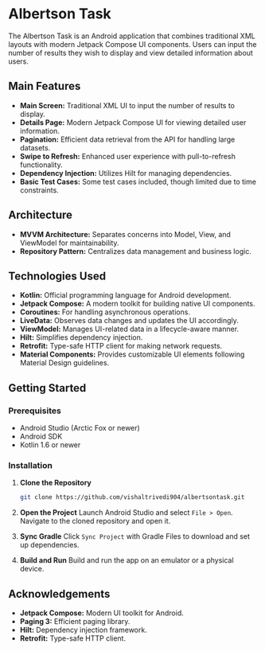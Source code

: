 # Albertson Task

The Albertson Task is an Android application that combines traditional XML layouts with modern Jetpack Compose UI components. Users can input the number of results they wish to display and view detailed information about users.

## Main Features

- **Main Screen:** Traditional XML UI to input the number of results to display.
- **Details Page:** Modern Jetpack Compose UI for viewing detailed user information.
- **Pagination:** Efficient data retrieval from the API for handling large datasets.
- **Swipe to Refresh:** Enhanced user experience with pull-to-refresh functionality.
- **Dependency Injection:** Utilizes Hilt for managing dependencies.
- **Basic Test Cases:** Some test cases included, though limited due to time constraints.

## Architecture

- **MVVM Architecture:** Separates concerns into Model, View, and ViewModel for maintainability.
- **Repository Pattern:** Centralizes data management and business logic.

## Technologies Used

- **Kotlin:** Official programming language for Android development.
- **Jetpack Compose:** A modern toolkit for building native UI components.
- **Coroutines:** For handling asynchronous operations.
- **LiveData:** Observes data changes and updates the UI accordingly.
- **ViewModel:** Manages UI-related data in a lifecycle-aware manner.
- **Hilt:** Simplifies dependency injection.
- **Retrofit:** Type-safe HTTP client for making network requests.
- **Material Components:** Provides customizable UI elements following Material Design guidelines.

## Getting Started

### Prerequisites

- Android Studio (Arctic Fox or newer)
- Android SDK
- Kotlin 1.6 or newer

### Installation

1. **Clone the Repository**
   ```bash
   git clone https://github.com/vishaltrivedi904/albertsontask.git

2. **Open the Project**
Launch Android Studio and select `File > Open`. Navigate to the cloned repository and open it.

3. **Sync Gradle**
Click `Sync Project` with Gradle Files to download and set up dependencies.

4. **Build and Run**
Build and run the app on an emulator or a physical device.

## Acknowledgements

- **Jetpack Compose:** Modern UI toolkit for Android.
- **Paging 3:** Efficient paging library.
- **Hilt:** Dependency injection framework.
- **Retrofit:** Type-safe HTTP client.

